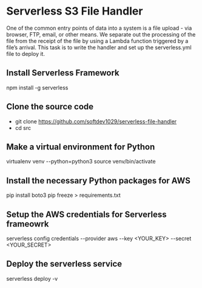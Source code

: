 # Serverless S3 File Handler

One of the common entry points of data into a system is a file upload - via browser, FTP, email, or other means.
We separate out the processing of the file from the receipt of the file by using a Lambda function triggered by a file’s arrival.
This task is to write the handler and set up the serverless.yml file to deploy it.

## Install Serverless Framework
npm install -g serverless

## Clone the source code
- git clone https://github.com/softdev1029/serverless-file-handler
- cd src

## Make a virtual environment for Python
virtualenv venv --python=python3
source venv/bin/activate

## Install the necessary Python packages for AWS
pip install boto3
pip freeze > requirements.txt

## Setup the AWS credentials for Serverless frameowrk
serverless config credentials --provider aws --key <YOUR_KEY> --secret <YOUR_SECRET>

## Deploy the serverless service
serverless deploy -v
